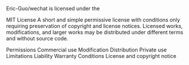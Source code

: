 Eric-Guo/wechat is licensed under the

MIT License
A short and simple permissive license with conditions only requiring preservation of copyright and license notices. Licensed works, modifications, and larger works may be distributed under different terms and without source code.

Permissions
 Commercial use
 Modification
 Distribution
 Private use
Limitations
 Liability
 Warranty
Conditions
 License and copyright notice
